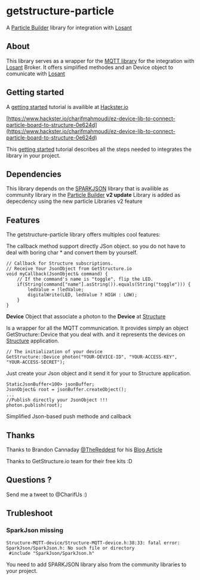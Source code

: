 # getstructure-particle
A [Particle Builder](https://build.particle.io/build)  library for integration with [Losant](https://www.losant.com/)

## About

This library serves as a wrapper for the [MQTT library](https://github.com/hirotakaster/MQTT) for the integration with [Losant](https://www.losant.com/) Broker.
It offers simplified methodes and an Device object to comunicate with [Losant](https://www.losant.com/)

## Getting started
A [getting started](https://www.hackster.io/charifmahmoudi/ez-device-lib-to-connect-particle-board-to-structure-0e624d) tutorial is availible at [Hackster.io](https://www.hackster.io/)

[https://www.hackster.io/charifmahmoudi/ez-device-lib-to-connect-particle-board-to-structure-0e624d](https://www.hackster.io/charifmahmoudi/ez-device-lib-to-connect-particle-board-to-structure-0e624d)

This  [getting started](https://www.hackster.io/charifmahmoudi/ez-device-lib-to-connect-particle-board-to-structure-0e624d) tutorial describes all the steps needed to integrates the library in your project.

## Dependencies

This library depends on the [SPARKJSON](https://github.com/menan/SparkJson) library that is availible as community library in the [Particle Builder](https://build.particle.io/build) 
**v2 update** Library is added as depecdency using the new particle Libraries v2 feature

## Features

The getstructure-particle library offers multiples cool features:




The callback method support directly JSon object. so you do not have to deal with boring char * and convert them by yourself.
```
// Callback for Structure subscriptions.
// Receive Your JsonObject from GetStructure.io
void myCallback(JsonObject& command) {
    // If the command's name is "toggle", flip the LED.
    if(String(command["name"].asString()).equals(String("toggle"))) {
        ledValue = !ledValue;
        digitalWrite(LED, ledValue ? HIGH : LOW);
    }
}
```
**Device** Object that associate a photon to the **Device** at [Structure](https://www.getstructure.io/)

Is a wrapper for all the MQTT communication. It provides simply an object GetStructure::Device that you deal with. and it represents the devices on [Structure](https://www.getstructure.io/) application.

```
// The initialization of your device
GetStructure::Device photon("YOUR-DEVICE-ID", "YOUR-ACCESS-KEY", "YOUR-ACCESS-SECRET");
```
Just create your Json object and it send it for your to Structure application.
```
StaticJsonBuffer<100> jsonBuffer;
JsonObject& root = jsonBuffer.createObject();
...
//Publish directly your JsonObject !!!  
photon.publish(root);
```



Simplified Json-based push methode and callback

## Thanks
Thanks to Brandon Cannaday [@TheReddest](https://twitter.com/TheReddest) for his [Blog Article](https://www.getstructure.io/blog/how-to-connect-a-particle-photon-to-the-structure-iot-platform)

Thanks to GetStructure.io team for their free kits :D

## Questions ?
Send me a tweet to @CharifUs :)

## Trubleshoot

### SparkJson missing
```
Structure-MQTT-device/Structure-MQTT-device.h:38:33: fatal error: SparkJson/SparkJson.h: No such file or directory
 #include "SparkJson/SparkJson.h"
```
You need to add SPARKJSON library also from the community libraries to your project.



